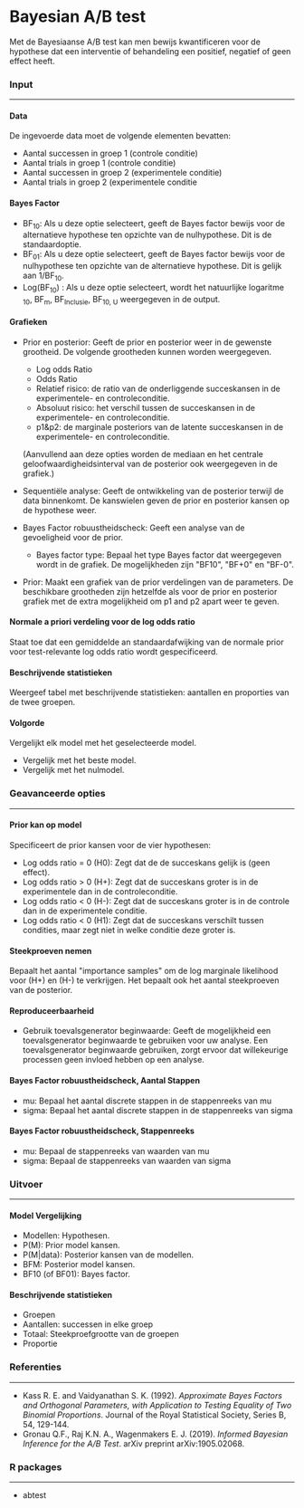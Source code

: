 Bayesian A/B test
=================

Met de Bayesiaanse A/B test kan men bewijs kwantificeren voor de hypothese dat een interventie of behandeling een positief, negatief of geen effect heeft. 


### Input
---------

#### Data
De ingevoerde data moet de volgende elementen bevatten:
- Aantal successen in groep 1 (controle conditie)
- Aantal trials in groep 1 (controle conditie)
- Aantal successen in groep 2 (experimentele conditie)
- Aantal trials in groep 2 (experimentele conditie 


#### Bayes Factor
- BF<sub>10</sub>: Als u deze optie selecteert, geeft de Bayes factor bewijs voor de alternatieve hypothese ten opzichte van de nulhypothese. Dit is de standaardoptie. 
- BF<sub>01</sub>: Als u deze optie selecteert, geeft de Bayes factor bewijs voor de nulhypothese ten opzichte van de alternatieve hypothese. Dit is gelijk aan 1/BF<sub>10</sub>.
- Log(BF<sub>10</sub>) : Als u deze optie selecteert, wordt het natuurlijke logaritme <sub>10</sub>, BF<sub>m</sub>, BF<sub>Inclusie</sub>, BF<sub>10, U</sub> weergegeven in de output.


#### Grafieken
  - Prior en posterior: Geeft de prior en posterior weer in de gewenste grootheid. De volgende grootheden kunnen worden weergegeven.
    - Log odds Ratio
    - Odds Ratio
    - Relatief risico: de ratio van de onderliggende succeskansen in de experimentele- en controleconditie.
	- Absoluut risico: het verschil tussen de succeskansen in de experimentele- en controleconditie. 
    - p1&p2: de marginale posteriors van de latente succeskansen in de experimentele- en controleconditie.

	(Aanvullend aan deze opties worden de mediaan en het centrale geloofwaardigheidsinterval van de posterior ook weergegeven in de grafiek.)
  - Sequentiële analyse: Geeft de ontwikkeling van de posterior terwijl de data binnenkomt. De kanswielen geven de prior en posterior kansen op de hypothese weer.
  - Bayes Factor robuustheidscheck: Geeft een analyse van de gevoeligheid voor de prior.
    - Bayes factor type: Bepaal het type Bayes factor dat weergegeven wordt in de grafiek. De mogelijkheden zijn "BF10", "BF+0" en "BF-0".
  - Prior: Maakt een grafiek van de prior verdelingen van de parameters. De beschikbare grootheden zijn hetzelfde als voor de prior en posterior grafiek met de extra mogelijkheid om p1 and p2 apart weer te geven.

#### Normale a priori verdeling voor de log odds ratio
Staat toe dat een gemiddelde an standaardafwijking van de normale prior voor test-relevante log odds ratio wordt gespecificeerd.


#### Beschrijvende statistieken
Weergeef tabel met beschrijvende statistieken: aantallen en proporties van de twee groepen.

#### Volgorde
Vergelijkt elk model met het geselecteerde model.
  - Vergelijk met het beste model.
  - Vergelijk met het nulmodel.


### Geavanceerde opties 
--------------------

#### Prior kan op model 
Specificeert de prior kansen voor de vier hypothesen: 
  - Log odds ratio = 0 (H0): Zegt dat de de succeskans gelijk is (geen effect).
  - Log odds ratio > 0 (H+): Zegt dat de succeskans groter is in de experimentele dan in de controleconditie.
  - Log odds ratio < 0 (H-): Zegt dat de succeskans groter is in de controle dan in de experimentele conditie.
  - Log odds ratio < 0 (H1): Zegt dat de succeskans verschilt tussen condities, maar zegt niet in welke conditie deze groter is.

#### Steekproeven nemen 
Bepaalt het aantal "importance samples" om de log marginale likelihood voor (H+) en (H-) te verkrijgen. Het bepaalt ook het aantal steekproeven van de posterior.

#### Reproduceerbaarheid
- Gebruik toevalsgenerator beginwaarde: Geeft de mogelijkheid een toevalsgenerator beginwaarde te gebruiken voor uw analyse. Een toevalsgenerator beginwaarde gebruiken, zorgt ervoor dat willekeurige processen geen invloed hebben op een analyse.

#### Bayes Factor robuustheidscheck, Aantal Stappen
- mu: Bepaal het aantal discrete stappen in de stappenreeks van mu 
- sigma: Bepaal het aantal discrete stappen in de stappenreeks van sigma

#### Bayes Factor robuustheidscheck, Stappenreeks
- mu: Bepaal de stappenreeks van waarden van mu
- sigma: Bepaal de stappenreeks van waarden van sigma

### Uitvoer
----------

#### Model Vergelijking
  - Modellen: Hypothesen. 
  - P(M): Prior model kansen. 
  - P(M|data): Posterior kansen van de modellen.
  - BFM: Posterior model kansen. 
  - BF10 (of BF01): Bayes factor.

#### Beschrijvende statistieken
  - Groepen
  - Aantallen: successen in elke groep
  - Totaal: Steekproefgrootte van de groepen
  - Proportie


### Referenties
--------------
  - Kass R. E. and Vaidyanathan S. K. (1992). *Approximate Bayes Factors and Orthogonal Parameters, with Application to Testing Equality of Two Binomial Proportions*. Journal of the Royal Statistical Society, Series B, 54, 129-144.
  - Gronau Q.F., Raj K.N. A., Wagenmakers E. J. (2019). *Informed Bayesian Inference for the A/B Test*. arXiv preprint arXiv:1905.02068.


### R packages
--------------
  - abtest
